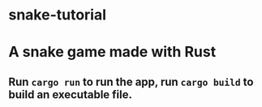# snake-tutorial

# A snake game made with Rust

## Run `cargo run` to run the app, run `cargo build` to build an executable file. 
